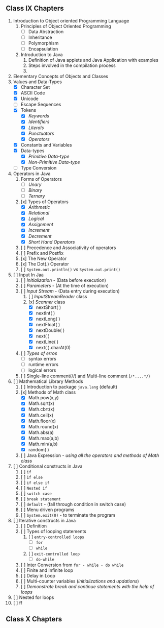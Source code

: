 
## Class IX Chapters


1. Introduction to Object oriented Programming Language
	1. Principles of Object Oriented Programming
		- [ ] Data Abstraction
		- [ ] Inheritance 
		- [ ] Polymorphism
		- [ ] Encapsulation
	2. Introduction to Java
		1. Definition of Java applets and Java Application with examples
		2. Steps involved in the compilation process
		3. 
2. Elementary Concepts of Objects and Classes
3. Values and Data-Types
	- [x] Character Set
	- [x] ASCII Code
	- [x] Unicode 
	- [ ] Escape Sequences
	- [x] Tokens 
		- [x] *Keywords*
		- [x] *Identifiers*
		- [x] *Literals*
		- [x] *Punctuators*
		- [x] *Operators*
	- [x] Constants and Variables
	- [x] Data-types
		- [x] *Primitive Data-type*
		- [x] *Non-Primitive Data-type*
	- [ ] Type Conversion
4. Operators in Java
	1. Forms of Operators
		- [ ] *Unary*
		- [ ] *Binary*
		- [ ] *Ternary*
	2. [x] Types of Operators
		- [x] *Arithmetic*
		- [x] *Relational*
		- [x] *Logical*
		- [x] *Assignment*
		- [x] *Increment*
		- [x] *Decrement*
		- [x] *Short Hand Operators*
	3. [ ] Precedence and Associativity of operators
	4. [ ] Prefix and Postfix
	5. [x] The New Operator
	6. [x] The Dot(.) Operator
	7. [ ] `System.out.println()` vs `System.out.print()`
5. [ ] Input In Jaa
	1. [ ] *Initialization* - (Data before execution)
	2. [ ] *Parameters* - (At the time of execution)
	3. [ ] *Input Stream* - (Data entry during execution)
		1. [ ] *InputStreamReader* class
		2. [x] *Scanner* class
			- [x] nextShort( )
			- [x] nextInt( )
			- [x] nextLong( )
			- [x] nextFloat( )
			- [x] nextDouble( )
			- [x] next( )
			- [x] nextLine( )
			- [x] next( ).charAt(0)
	4. [ ] *Types of erros*
		- [ ] syntax errors
		- [ ] runtime errors
		- [ ] logical errors
	5. [ ] Single-line comment(//) and Multi-line comment (`/*....*/`)
6. [ ] Mathematical Library Methods
	1. [ ] Introduction to package `java.lang` (default)
	2. [x] Methods of Math class
		- [x] Math.pow(x,y)
		- [x] Math.sqrt(x)
		- [x] Math.cbrt(x)
		- [x] Math.ceil(x)
		- [x] Math.floor(x)
		- [x] Math.round(x)
		- [x] Math.abs(a)
		- [x] Math.max(a,b)
		- [x] Math.min(a,b)
		- [x] random( )
	3. [ ] Java Expression - *using all the operators and methods of Math class*
7. [ ] Conditional constructs in Java
	1. [ ] `if`
	2. [ ] `if else`
	3. [ ] `if else if`
	4. [ ] `Nested if`
	5. [ ] `switch case`
	6. [ ] `break statement`
	7. [ ] `default` - (fall through condition in switch case)
	8. [ ] Menu driven programs
	9. [ ] `System.exit(0)` - to terminate the program
8. [ ] Iterative constructs in Java
	1. [ ] Definition
	2. [ ] Types of looping statements
		1. [ ] `entry-controlled loops`
			- [ ] `for`
			- [ ] `while`
		2. [ ] `exit-controlled loop`
			- [ ] `do-while`
	3. [ ] Inter Conversion from `for - while - do while`
	4. [ ] Finite and Infinite loop
	5. [ ] Delay in Loop
	6. [ ] Multi-counter variables (*initializations and updations*)
	7. [ ] *Demonstrate break and continue statements with the help of loops*
9. [ ] Nested for loops
10. [ ] ff



## Class X Chapters